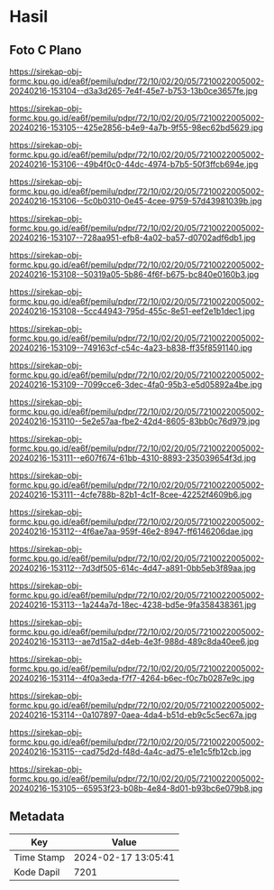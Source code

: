 # Hasil

## Foto C Plano

https://sirekap-obj-formc.kpu.go.id/ea6f/pemilu/pdpr/72/10/02/20/05/7210022005002-20240216-153104--d3a3d265-7e4f-45e7-b753-13b0ce3657fe.jpg

https://sirekap-obj-formc.kpu.go.id/ea6f/pemilu/pdpr/72/10/02/20/05/7210022005002-20240216-153105--425e2856-b4e9-4a7b-9f55-98ec62bd5629.jpg

https://sirekap-obj-formc.kpu.go.id/ea6f/pemilu/pdpr/72/10/02/20/05/7210022005002-20240216-153106--49b4f0c0-44dc-4974-b7b5-50f3ffcb694e.jpg

https://sirekap-obj-formc.kpu.go.id/ea6f/pemilu/pdpr/72/10/02/20/05/7210022005002-20240216-153106--5c0b0310-0e45-4cee-9759-57d43981039b.jpg

https://sirekap-obj-formc.kpu.go.id/ea6f/pemilu/pdpr/72/10/02/20/05/7210022005002-20240216-153107--728aa951-efb8-4a02-ba57-d0702adf6db1.jpg

https://sirekap-obj-formc.kpu.go.id/ea6f/pemilu/pdpr/72/10/02/20/05/7210022005002-20240216-153108--50319a05-5b86-4f6f-b675-bc840e0160b3.jpg

https://sirekap-obj-formc.kpu.go.id/ea6f/pemilu/pdpr/72/10/02/20/05/7210022005002-20240216-153108--5cc44943-795d-455c-8e51-eef2e1b1dec1.jpg

https://sirekap-obj-formc.kpu.go.id/ea6f/pemilu/pdpr/72/10/02/20/05/7210022005002-20240216-153109--749163cf-c54c-4a23-b838-ff35f8591140.jpg

https://sirekap-obj-formc.kpu.go.id/ea6f/pemilu/pdpr/72/10/02/20/05/7210022005002-20240216-153109--7099cce6-3dec-4fa0-95b3-e5d05892a4be.jpg

https://sirekap-obj-formc.kpu.go.id/ea6f/pemilu/pdpr/72/10/02/20/05/7210022005002-20240216-153110--5e2e57aa-fbe2-42d4-8605-83bb0c76d979.jpg

https://sirekap-obj-formc.kpu.go.id/ea6f/pemilu/pdpr/72/10/02/20/05/7210022005002-20240216-153111--e607f674-61bb-4310-8893-235039654f3d.jpg

https://sirekap-obj-formc.kpu.go.id/ea6f/pemilu/pdpr/72/10/02/20/05/7210022005002-20240216-153111--4cfe788b-82b1-4c1f-8cee-42252f4609b6.jpg

https://sirekap-obj-formc.kpu.go.id/ea6f/pemilu/pdpr/72/10/02/20/05/7210022005002-20240216-153112--4f6ae7aa-959f-46e2-8947-ff6146206dae.jpg

https://sirekap-obj-formc.kpu.go.id/ea6f/pemilu/pdpr/72/10/02/20/05/7210022005002-20240216-153112--7d3df505-614c-4d47-a891-0bb5eb3f89aa.jpg

https://sirekap-obj-formc.kpu.go.id/ea6f/pemilu/pdpr/72/10/02/20/05/7210022005002-20240216-153113--1a244a7d-18ec-4238-bd5e-9fa358438361.jpg

https://sirekap-obj-formc.kpu.go.id/ea6f/pemilu/pdpr/72/10/02/20/05/7210022005002-20240216-153113--ae7d15a2-d4eb-4e3f-988d-489c8da40ee6.jpg

https://sirekap-obj-formc.kpu.go.id/ea6f/pemilu/pdpr/72/10/02/20/05/7210022005002-20240216-153114--4f0a3eda-f7f7-4264-b6ec-f0c7b0287e9c.jpg

https://sirekap-obj-formc.kpu.go.id/ea6f/pemilu/pdpr/72/10/02/20/05/7210022005002-20240216-153114--0a107897-0aea-4da4-b51d-eb9c5c5ec67a.jpg

https://sirekap-obj-formc.kpu.go.id/ea6f/pemilu/pdpr/72/10/02/20/05/7210022005002-20240216-153115--cad75d2d-f48d-4a4c-ad75-e1e1c5fb12cb.jpg

https://sirekap-obj-formc.kpu.go.id/ea6f/pemilu/pdpr/72/10/02/20/05/7210022005002-20240216-153105--65953f23-b08b-4e84-8d01-b93bc6e079b8.jpg


## Metadata

| Key        | Value               |
| ---------- | ------------------- |
| Time Stamp | 2024-02-17 13:05:41 |
| Kode Dapil | 7201                |



